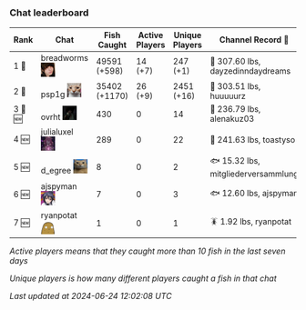 ### Chat leaderboard
| Rank | Chat | Fish Caught | Active Players | Unique Players | Channel Record 🎊 |
|------|------|-------------|----------------|----------------|-------------------|
| 1 🥇  | breadworms ![breadworms](https://raw.githubusercontent.com/blableblup/gofish/main/images/players/breadworms.png) | 49591 (+598) | 14 (+7) | 247 (+1) | 🦑 307.60 lbs, dayzedinndaydreams |
| 2 🥈  | psp1g ![psp1g](https://raw.githubusercontent.com/blableblup/gofish/main/images/players/psp1g.png) | 35402 (+1170) | 26 (+9) | 2451 (+16) | 🐳 303.51 lbs, huuuuurz |
| 3 🥉 🆕 | ovrht ![ovrht](https://raw.githubusercontent.com/blableblup/gofish/main/images/players/ovrht.png) | 430 | 0 | 14 | 🐉 236.79 lbs, alenakuz03 |
| 4 🆕 | julialuxel ![julialuxel](https://raw.githubusercontent.com/blableblup/gofish/main/images/players/julialuxel.png) | 289 | 0 | 22 | 🦕 241.63 lbs, toastyso |
| 5 🆕 | d_egree ![d_egree](https://raw.githubusercontent.com/blableblup/gofish/main/images/players/d_egree.png) | 8 | 0 | 2 | 🐟 15.32 lbs, mitgliederversammlung |
| 6 🆕 | ajspyman ![ajspyman](https://raw.githubusercontent.com/blableblup/gofish/main/images/players/ajspyman.png) | 7 | 0 | 3 | 🐟 12.60 lbs, ajspyman |
| 7 🆕 | ryanpotat ![ryanpotat](https://raw.githubusercontent.com/blableblup/gofish/main/images/players/ryanpotat.png) | 1 | 0 | 1 | 🪳 1.92 lbs, ryanpotat |

_Active players means that they caught more than 10 fish in the last seven days_

_Unique players is how many different players caught a fish in that chat_

_Last updated at 2024-06-24 12:02:08 UTC_